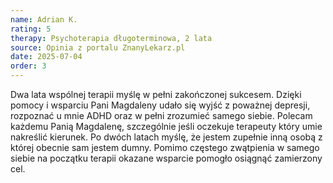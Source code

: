 ```yaml
---
name: Adrian K.
rating: 5
therapy: Psychoterapia długoterminowa, 2 lata
source: Opinia z portalu ZnanyLekarz.pl
date: 2025-07-04
order: 3
---
```

Dwa lata wspólnej terapii myślę w pełni zakończonej sukcesem. Dzięki pomocy i wsparciu Pani Magdaleny udało się wyjść z poważnej depresji, rozpoznać u mnie ADHD oraz w pełni zrozumieć samego siebie. Polecam każdemu Panią Magdalenę, szczególnie jeśli oczekuje terapeuty który umie nakreślić kierunek. Po dwóch latach myślę, że jestem zupełnie inną osobą z której obecnie sam jestem dumny. Pomimo częstego zwątpienia w samego siebie na początku terapii okazane wsparcie pomogło osiągnąć zamierzony cel.
